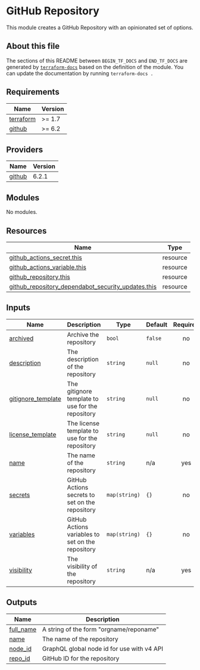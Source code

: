# GitHub Repository

This module creates a GitHub Repository with an opinionated set of options.

## About this file

The sections of this README between `BEGIN_TF_DOCS` and `END_TF_DOCS` are generated by [`terraform-docs`](https://terraform-docs.io/) based on the definition of the module. You can update the documentation by running `terraform-docs .`

<!-- BEGIN_TF_DOCS -->
## Requirements

| Name | Version |
|------|---------|
| <a name="requirement_terraform"></a> [terraform](#requirement\_terraform) | >= 1.7 |
| <a name="requirement_github"></a> [github](#requirement\_github) | >= 6.2 |

## Providers

| Name | Version |
|------|---------|
| <a name="provider_github"></a> [github](#provider\_github) | 6.2.1 |

## Modules

No modules.

## Resources

| Name | Type |
|------|------|
| [github_actions_secret.this](https://registry.terraform.io/providers/integrations/github/latest/docs/resources/actions_secret) | resource |
| [github_actions_variable.this](https://registry.terraform.io/providers/integrations/github/latest/docs/resources/actions_variable) | resource |
| [github_repository.this](https://registry.terraform.io/providers/integrations/github/latest/docs/resources/repository) | resource |
| [github_repository_dependabot_security_updates.this](https://registry.terraform.io/providers/integrations/github/latest/docs/resources/repository_dependabot_security_updates) | resource |

## Inputs

| Name | Description | Type | Default | Required |
|------|-------------|------|---------|:--------:|
| <a name="input_archived"></a> [archived](#input\_archived) | Archive the repository | `bool` | `false` | no |
| <a name="input_description"></a> [description](#input\_description) | The description of the repository | `string` | `null` | no |
| <a name="input_gitignore_template"></a> [gitignore\_template](#input\_gitignore\_template) | The gitignore template to use for the repository | `string` | `null` | no |
| <a name="input_license_template"></a> [license\_template](#input\_license\_template) | The license template to use for the repository | `string` | `null` | no |
| <a name="input_name"></a> [name](#input\_name) | The name of the repository | `string` | n/a | yes |
| <a name="input_secrets"></a> [secrets](#input\_secrets) | GitHub Actions secrets to set on the repository | `map(string)` | `{}` | no |
| <a name="input_variables"></a> [variables](#input\_variables) | GitHub Actions variables to set on the repository | `map(string)` | `{}` | no |
| <a name="input_visibility"></a> [visibility](#input\_visibility) | The visibility of the repository | `string` | n/a | yes |

## Outputs

| Name | Description |
|------|-------------|
| <a name="output_full_name"></a> [full\_name](#output\_full\_name) | A string of the form "orgname/reponame" |
| <a name="output_name"></a> [name](#output\_name) | The name of the repository |
| <a name="output_node_id"></a> [node\_id](#output\_node\_id) | GraphQL global node id for use with v4 API |
| <a name="output_repo_id"></a> [repo\_id](#output\_repo\_id) | GitHub ID for the repository |
<!-- END_TF_DOCS -->
